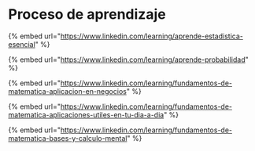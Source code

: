 # Proceso de aprendizaje

{% embed url="https://www.linkedin.com/learning/aprende-estadistica-esencial" %}

{% embed url="https://www.linkedin.com/learning/aprende-probabilidad" %}

{% embed url="https://www.linkedin.com/learning/fundamentos-de-matematica-aplicacion-en-negocios" %}

{% embed url="https://www.linkedin.com/learning/fundamentos-de-matematica-aplicaciones-utiles-en-tu-dia-a-dia" %}

{% embed url="https://www.linkedin.com/learning/fundamentos-de-matematica-bases-y-calculo-mental" %}
